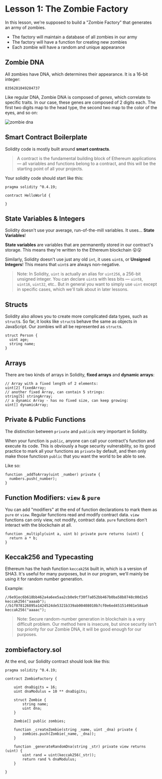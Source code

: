 # Lesson 1: The Zombie Factory

In this lesson, we're supposed to build a "Zombie Factory" that generates an army of zombies. 

- The factory will maintain a database of all zombies in our army
- The factory will have a function for creating new zombies
- Each zombie will have a random and unique appearance

## Zombie DNA
All zombies have DNA, which determines their appearance. It is a 16-bit integer:
```
8356281049284737
```
Like regular DNA, Zombie DNA is composed of *genes*, which correlate to specific traits. In our case, these genes are composed of 2 digits each. The first two digits map to the head type, the second two map to the color of the eyes, and so on:

![zombie dna](https://cryptozombies.io/images/feature-zombie-dna.png)

## Smart Contract Boilerplate

Solidity code is mostly built around **smart contracts**. 

> A contract is the fundamental building block of Ethereum applications — all variables and functions belong to a contract, and this will be the starting point of all your projects.

Your solidity code should start like this:
```
pragma solidity ^0.4.19;

contract HelloWorld {

}
```
## State Variables & Integers

Solidity doesn't use your average, run-of-the-mill variables. It uses... **State Variables**!

**State variables** are variables that are permanently stored in our contract's storage. This means they're written to the Ethereum blockchain :open_mouth::open_mouth:

Similarly, Solidity doesn't use just any old `int`, it uses `uint`s, or **Unsigned Integers**! This means that `uint`s are always non-negative.

> Note: In Solidity, `uint` is actually an alias for `uint256`, a 256-bit unsigned integer. You can declare `uint`s with less bits — `uint8`, `uint16`, `uint32`, etc.. But in general you want to simply use `uint` except in specific cases, which we'll talk about in later lessons.


## Structs

Solidity also allows you to create more complicated data types, such as `struct`s. So far, it looks like `struct`s behave the same as objects in JavaScript. Our zombies will all be represented as `struct`s.

```
struct Person {
  uint age;
  string name;
}
```

## Arrays 

There are two kinds of arrays in Solidity, **fixed arrays** and **dynamic arrays**:
```
// Array with a fixed length of 2 elements:
uint[2] fixedArray;
// another fixed Array, can contain 5 strings:
string[5] stringArray;
// a dynamic Array - has no fixed size, can keep growing:
uint[] dynamicArray;
```

## Private & Public Functions

The distinction between `private` and `public`is very important in Solidity.

When your function is `public`, anyone can call your contract's function and execute its code. This is obviously a huge security vulnerability, so its good practice to mark all your functions as `private` by default, and then only make those functiosn `public` that you want the world to be able to see.

Like so: 
```
function _addToArray(uint _number) private {
  numbers.push(_number);
}
```

## Function Modifiers: `view` & `pure`

You can add "modifiers" at the end of function declarations to mark them as `pure` or `view`. Regular functions read and modify contract data. `view` functions can only view, not modify, contract data. `pure` functions don't interact with the blockchain at all.

```
function _multiply(uint a, uint b) private pure returns (uint) {
  return a * b;
}
```

## Keccak256 and Typecasting

Ethereum has the hash function `keccak256` built in, which is a version of SHA3. It's useful for many purposes, but in our program, we'll mainly be using it for random number generation. 

Example:
```
//6e91ec6b618bb462a4a6ee5aa2cb0e9cf30f7a052bb467b0ba58b8748c00d2e5
keccak256("aaaab");
//b1f078126895a1424524de5321b339ab00408010b7cf0e6ed451514981e58aa9
keccak256("aaaac");
```

> Note: Secure random-number generation in blockchain is a very difficult problem. Our method here is insecure, but since security isn't top priority for our Zombie DNA, it will be good enough for our purposes.

## zombiefactory.sol

At the end, our Solidity contract should look like this:

```
pragma solidity ^0.4.19;

contract ZombieFactory {

    uint dnaDigits = 16;
    uint dnaModulus = 10 ** dnaDigits;

    struct Zombie {
        string name;
        uint dna;
    }

    Zombie[] public zombies;

    function _createZombie(string _name, uint _dna) private {
        zombies.push(Zombie(_name, _dna));
    } 

    function _generateRandomDna(string _str) private view returns (uint) {
        uint rand = uint(keccak256(_str));
        return rand % dnaModulus;
    }

}

```
